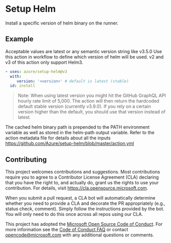 # Setup Helm

Install a specific version of helm binary on the runner.

## Example

Acceptable values are latest or any semantic version string like v3.5.0 Use this action in workflow to define which version of helm will be used. v2 and v3 of this action only support Helm3.

```yaml
- uses: azure/setup-helm@v3
  with:
     version: '<version>' # default is latest (stable)
  id: install
```

> Note: When using latest version you might hit the GitHub GraphQL API hourly rate limit of 5,000. The action will then return the hardcoded default stable version (currently v3.9.0). If you rely on a certain version higher than the default, you should use that version instead of latest.

The cached helm binary path is prepended to the PATH environment variable as well as stored in the helm-path output variable.
Refer to the action metadata file for details about all the inputs https://github.com/Azure/setup-helm/blob/master/action.yml

## Contributing

This project welcomes contributions and suggestions. Most contributions require you to agree to a
Contributor License Agreement (CLA) declaring that you have the right to, and actually do, grant us
the rights to use your contribution. For details, visit https://cla.opensource.microsoft.com.

When you submit a pull request, a CLA bot will automatically determine whether you need to provide
a CLA and decorate the PR appropriately (e.g., status check, comment). Simply follow the instructions
provided by the bot. You will only need to do this once across all repos using our CLA.

This project has adopted the [Microsoft Open Source Code of Conduct](https://opensource.microsoft.com/codeofconduct/).
For more information see the [Code of Conduct FAQ](https://opensource.microsoft.com/codeofconduct/faq/) or
contact [opencode@microsoft.com](mailto:opencode@microsoft.com) with any additional questions or comments.
